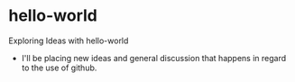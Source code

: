 # hello-world
Exploring Ideas with hello-world
 - I'll be placing new ideas and general discussion that happens in regard to  the use of github.
